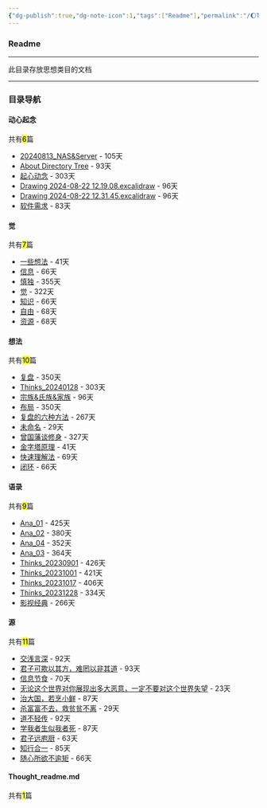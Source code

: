 ```yaml
---
{"dg-publish":true,"dg-note-icon":1,"tags":["Readme"],"permalink":"/🌔Thought_思想/Thought_readme/","dgPassFrontmatter":true,"noteIcon":1,"created":"2024-08-24T23:12:06.068+08:00","updated":"2024-09-18T23:06:00.017+08:00"}
---
```


### Readme
--- 
此目录存放思想类目的文档
***
### 目录导航
<p><span><h4 data-heading="动心起念" dir="auto">动心起念</h4></span></p><p><span>共有<mark>6</mark>篇</span></p><div><ul class="dataview list-view-ul"><li><span><a data-tooltip-position="top" aria-label="🌔Thought_思想/动心起念/20240813_NAS&amp;Server.md" data-href="🌔Thought_思想/动心起念/20240813_NAS&amp;Server.md" href="🌔Thought_思想/动心起念/20240813_NAS&amp;Server.md" class="internal-link" target="_blank" rel="noopener nofollow">20240813_NAS&amp;Server</a> - 105天</span></li><li><span><a data-tooltip-position="top" aria-label="🌔Thought_思想/动心起念/About Directory Tree.md" data-href="🌔Thought_思想/动心起念/About Directory Tree.md" href="🌔Thought_思想/动心起念/About Directory Tree.md" class="internal-link" target="_blank" rel="noopener nofollow">About Directory Tree</a> - 93天</span></li><li><span><a data-tooltip-position="top" aria-label="🌔Thought_思想/动心起念/起心动念.md" data-href="🌔Thought_思想/动心起念/起心动念.md" href="🌔Thought_思想/动心起念/起心动念.md" class="internal-link" target="_blank" rel="noopener nofollow">起心动念</a> - 303天</span></li><li><span><a data-tooltip-position="top" aria-label="🌔Thought_思想/动心起念/Drawing 2024-08-22 12.19.08.excalidraw.md" data-href="🌔Thought_思想/动心起念/Drawing 2024-08-22 12.19.08.excalidraw.md" href="🌔Thought_思想/动心起念/Drawing 2024-08-22 12.19.08.excalidraw.md" class="internal-link" target="_blank" rel="noopener nofollow">Drawing 2024-08-22 12.19.08.excalidraw</a> - 96天</span></li><li><span><a data-tooltip-position="top" aria-label="🌔Thought_思想/动心起念/Drawing 2024-08-22 12.31.45.excalidraw.md" data-href="🌔Thought_思想/动心起念/Drawing 2024-08-22 12.31.45.excalidraw.md" href="🌔Thought_思想/动心起念/Drawing 2024-08-22 12.31.45.excalidraw.md" class="internal-link" target="_blank" rel="noopener nofollow">Drawing 2024-08-22 12.31.45.excalidraw</a> - 96天</span></li><li><span><a data-tooltip-position="top" aria-label="🌔Thought_思想/动心起念/软件需求.md" data-href="🌔Thought_思想/动心起念/软件需求.md" href="🌔Thought_思想/动心起念/软件需求.md" class="internal-link" target="_blank" rel="noopener nofollow">软件需求</a> - 83天</span></li></ul></div><p><span><h4 data-heading="觉" dir="auto">觉</h4></span></p><p><span>共有<mark>7</mark>篇</span></p><div><ul class="dataview list-view-ul"><li><span><a data-tooltip-position="top" aria-label="🌔Thought_思想/觉/一些想法.md" data-href="🌔Thought_思想/觉/一些想法.md" href="🌔Thought_思想/觉/一些想法.md" class="internal-link" target="_blank" rel="noopener nofollow">一些想法</a> - 41天</span></li><li><span><a data-tooltip-position="top" aria-label="🌔Thought_思想/觉/信息.md" data-href="🌔Thought_思想/觉/信息.md" href="🌔Thought_思想/觉/信息.md" class="internal-link" target="_blank" rel="noopener nofollow">信息</a> - 66天</span></li><li><span><a data-tooltip-position="top" aria-label="🌔Thought_思想/觉/慎独.md" data-href="🌔Thought_思想/觉/慎独.md" href="🌔Thought_思想/觉/慎独.md" class="internal-link" target="_blank" rel="noopener nofollow">慎独</a> - 355天</span></li><li><span><a data-tooltip-position="top" aria-label="🌔Thought_思想/觉/觉.md" data-href="🌔Thought_思想/觉/觉.md" href="🌔Thought_思想/觉/觉.md" class="internal-link" target="_blank" rel="noopener nofollow">觉</a> - 322天</span></li><li><span><a data-tooltip-position="top" aria-label="🌔Thought_思想/觉/知识.md" data-href="🌔Thought_思想/觉/知识.md" href="🌔Thought_思想/觉/知识.md" class="internal-link" target="_blank" rel="noopener nofollow">知识</a> - 66天</span></li><li><span><a data-tooltip-position="top" aria-label="🌔Thought_思想/觉/自由.md" data-href="🌔Thought_思想/觉/自由.md" href="🌔Thought_思想/觉/自由.md" class="internal-link" target="_blank" rel="noopener nofollow">自由</a> - 68天</span></li><li><span><a data-tooltip-position="top" aria-label="🌔Thought_思想/觉/资源.md" data-href="🌔Thought_思想/觉/资源.md" href="🌔Thought_思想/觉/资源.md" class="internal-link" target="_blank" rel="noopener nofollow">资源</a> - 68天</span></li></ul></div><p><span><h4 data-heading="想法" dir="auto">想法</h4></span></p><p><span>共有<mark>10</mark>篇</span></p><div><ul class="dataview list-view-ul"><li><span><a data-tooltip-position="top" aria-label="🌔Thought_思想/想法/复盘.md" data-href="🌔Thought_思想/想法/复盘.md" href="🌔Thought_思想/想法/复盘.md" class="internal-link" target="_blank" rel="noopener nofollow">复盘</a> - 350天</span></li><li><span><a data-tooltip-position="top" aria-label="🌔Thought_思想/想法/Thinks_20240128.md" data-href="🌔Thought_思想/想法/Thinks_20240128.md" href="🌔Thought_思想/想法/Thinks_20240128.md" class="internal-link" target="_blank" rel="noopener nofollow">Thinks_20240128</a> - 303天</span></li><li><span><a data-tooltip-position="top" aria-label="🌔Thought_思想/想法/宗族&amp;氏族&amp;家族.md" data-href="🌔Thought_思想/想法/宗族&amp;氏族&amp;家族.md" href="🌔Thought_思想/想法/宗族&amp;氏族&amp;家族.md" class="internal-link" target="_blank" rel="noopener nofollow">宗族&amp;氏族&amp;家族</a> - 96天</span></li><li><span><a data-tooltip-position="top" aria-label="🌔Thought_思想/想法/布局.md" data-href="🌔Thought_思想/想法/布局.md" href="🌔Thought_思想/想法/布局.md" class="internal-link" target="_blank" rel="noopener nofollow">布局</a> - 350天</span></li><li><span><a data-tooltip-position="top" aria-label="🌔Thought_思想/想法/复盘的六种方法.md" data-href="🌔Thought_思想/想法/复盘的六种方法.md" href="🌔Thought_思想/想法/复盘的六种方法.md" class="internal-link" target="_blank" rel="noopener nofollow">复盘的六种方法</a> - 267天</span></li><li><span><a data-tooltip-position="top" aria-label="🌔Thought_思想/想法/未命名.md" data-href="🌔Thought_思想/想法/未命名.md" href="🌔Thought_思想/想法/未命名.md" class="internal-link" target="_blank" rel="noopener nofollow">未命名</a> - 29天</span></li><li><span><a data-tooltip-position="top" aria-label="🌔Thought_思想/想法/曾国藩谈修身.md" data-href="🌔Thought_思想/想法/曾国藩谈修身.md" href="🌔Thought_思想/想法/曾国藩谈修身.md" class="internal-link" target="_blank" rel="noopener nofollow">曾国藩谈修身</a> - 327天</span></li><li><span><a data-tooltip-position="top" aria-label="🌔Thought_思想/想法/金字塔原理.md" data-href="🌔Thought_思想/想法/金字塔原理.md" href="🌔Thought_思想/想法/金字塔原理.md" class="internal-link" target="_blank" rel="noopener nofollow">金字塔原理</a> - 41天</span></li><li><span><a data-tooltip-position="top" aria-label="🌔Thought_思想/想法/快速理解法.md" data-href="🌔Thought_思想/想法/快速理解法.md" href="🌔Thought_思想/想法/快速理解法.md" class="internal-link" target="_blank" rel="noopener nofollow">快速理解法</a> - 69天</span></li><li><span><a data-tooltip-position="top" aria-label="🌔Thought_思想/想法/闭环.md" data-href="🌔Thought_思想/想法/闭环.md" href="🌔Thought_思想/想法/闭环.md" class="internal-link" target="_blank" rel="noopener nofollow">闭环</a> - 66天</span></li></ul></div><p><span><h4 data-heading="语录" dir="auto">语录</h4></span></p><p><span>共有<mark>9</mark>篇</span></p><div><ul class="dataview list-view-ul"><li><span><a data-tooltip-position="top" aria-label="🌔Thought_思想/语录/Ana_01.md" data-href="🌔Thought_思想/语录/Ana_01.md" href="🌔Thought_思想/语录/Ana_01.md" class="internal-link" target="_blank" rel="noopener nofollow">Ana_01</a> - 425天</span></li><li><span><a data-tooltip-position="top" aria-label="🌔Thought_思想/语录/Ana_02.md" data-href="🌔Thought_思想/语录/Ana_02.md" href="🌔Thought_思想/语录/Ana_02.md" class="internal-link" target="_blank" rel="noopener nofollow">Ana_02</a> - 380天</span></li><li><span><a data-tooltip-position="top" aria-label="🌔Thought_思想/语录/Ana_04.md" data-href="🌔Thought_思想/语录/Ana_04.md" href="🌔Thought_思想/语录/Ana_04.md" class="internal-link" target="_blank" rel="noopener nofollow">Ana_04</a> - 352天</span></li><li><span><a data-tooltip-position="top" aria-label="🌔Thought_思想/语录/Ana_03.md" data-href="🌔Thought_思想/语录/Ana_03.md" href="🌔Thought_思想/语录/Ana_03.md" class="internal-link" target="_blank" rel="noopener nofollow">Ana_03</a> - 364天</span></li><li><span><a data-tooltip-position="top" aria-label="🌔Thought_思想/语录/Thinks_20230901.md" data-href="🌔Thought_思想/语录/Thinks_20230901.md" href="🌔Thought_思想/语录/Thinks_20230901.md" class="internal-link" target="_blank" rel="noopener nofollow">Thinks_20230901</a> - 426天</span></li><li><span><a data-tooltip-position="top" aria-label="🌔Thought_思想/语录/Thinks_20231001.md" data-href="🌔Thought_思想/语录/Thinks_20231001.md" href="🌔Thought_思想/语录/Thinks_20231001.md" class="internal-link" target="_blank" rel="noopener nofollow">Thinks_20231001</a> - 421天</span></li><li><span><a data-tooltip-position="top" aria-label="🌔Thought_思想/语录/Thinks_20231017.md" data-href="🌔Thought_思想/语录/Thinks_20231017.md" href="🌔Thought_思想/语录/Thinks_20231017.md" class="internal-link" target="_blank" rel="noopener nofollow">Thinks_20231017</a> - 406天</span></li><li><span><a data-tooltip-position="top" aria-label="🌔Thought_思想/语录/Thinks_20231228.md" data-href="🌔Thought_思想/语录/Thinks_20231228.md" href="🌔Thought_思想/语录/Thinks_20231228.md" class="internal-link" target="_blank" rel="noopener nofollow">Thinks_20231228</a> - 334天</span></li><li><span><a data-tooltip-position="top" aria-label="🌔Thought_思想/语录/影视经典.md" data-href="🌔Thought_思想/语录/影视经典.md" href="🌔Thought_思想/语录/影视经典.md" class="internal-link" target="_blank" rel="noopener nofollow">影视经典</a> - 266天</span></li></ul></div><p><span><h4 data-heading="源" dir="auto">源</h4></span></p><p><span>共有<mark>11</mark>篇</span></p><div><ul class="dataview list-view-ul"><li><span><a data-tooltip-position="top" aria-label="🌔Thought_思想/源/交浅言深.md" data-href="🌔Thought_思想/源/交浅言深.md" href="🌔Thought_思想/源/交浅言深.md" class="internal-link" target="_blank" rel="noopener nofollow">交浅言深</a> - 92天</span></li><li><span><a data-tooltip-position="top" aria-label="🌔Thought_思想/源/君子可欺以其方，难罔以非其道.md" data-href="🌔Thought_思想/源/君子可欺以其方，难罔以非其道.md" href="🌔Thought_思想/源/君子可欺以其方，难罔以非其道.md" class="internal-link" target="_blank" rel="noopener nofollow">君子可欺以其方，难罔以非其道</a> - 93天</span></li><li><span><a data-tooltip-position="top" aria-label="🌔Thought_思想/源/信息节食.md" data-href="🌔Thought_思想/源/信息节食.md" href="🌔Thought_思想/源/信息节食.md" class="internal-link" target="_blank" rel="noopener nofollow">信息节食</a> - 70天</span></li><li><span><a data-tooltip-position="top" aria-label="🌔Thought_思想/源/无论这个世界对你展现出多大恶意，一定不要对这个世界失望.md" data-href="🌔Thought_思想/源/无论这个世界对你展现出多大恶意，一定不要对这个世界失望.md" href="🌔Thought_思想/源/无论这个世界对你展现出多大恶意，一定不要对这个世界失望.md" class="internal-link" target="_blank" rel="noopener nofollow">无论这个世界对你展现出多大恶意，一定不要对这个世界失望</a> - 23天</span></li><li><span><a data-tooltip-position="top" aria-label="🌔Thought_思想/源/治大国，若烹小鲜.md" data-href="🌔Thought_思想/源/治大国，若烹小鲜.md" href="🌔Thought_思想/源/治大国，若烹小鲜.md" class="internal-link" target="_blank" rel="noopener nofollow">治大国，若烹小鲜</a> - 87天</span></li><li><span><a data-tooltip-position="top" aria-label="🌔Thought_思想/源/杀富富不去，救贫贫不离.md" data-href="🌔Thought_思想/源/杀富富不去，救贫贫不离.md" href="🌔Thought_思想/源/杀富富不去，救贫贫不离.md" class="internal-link" target="_blank" rel="noopener nofollow">杀富富不去，救贫贫不离</a> - 29天</span></li><li><span><a data-tooltip-position="top" aria-label="🌔Thought_思想/源/道不轻传.md" data-href="🌔Thought_思想/源/道不轻传.md" href="🌔Thought_思想/源/道不轻传.md" class="internal-link" target="_blank" rel="noopener nofollow">道不轻传</a> - 92天</span></li><li><span><a data-tooltip-position="top" aria-label="🌔Thought_思想/源/学我者生似我者死.md" data-href="🌔Thought_思想/源/学我者生似我者死.md" href="🌔Thought_思想/源/学我者生似我者死.md" class="internal-link" target="_blank" rel="noopener nofollow">学我者生似我者死</a> - 87天</span></li><li><span><a data-tooltip-position="top" aria-label="🌔Thought_思想/源/君子远庖厨.md" data-href="🌔Thought_思想/源/君子远庖厨.md" href="🌔Thought_思想/源/君子远庖厨.md" class="internal-link" target="_blank" rel="noopener nofollow">君子远庖厨</a> - 63天</span></li><li><span><a data-tooltip-position="top" aria-label="🌔Thought_思想/源/知行合一.md" data-href="🌔Thought_思想/源/知行合一.md" href="🌔Thought_思想/源/知行合一.md" class="internal-link" target="_blank" rel="noopener nofollow">知行合一</a> - 85天</span></li><li><span><a data-tooltip-position="top" aria-label="🌔Thought_思想/源/随心所欲不逾矩.md" data-href="🌔Thought_思想/源/随心所欲不逾矩.md" href="🌔Thought_思想/源/随心所欲不逾矩.md" class="internal-link" target="_blank" rel="noopener nofollow">随心所欲不逾矩</a> - 66天</span></li></ul></div><p><span><h4 data-heading="Thought_readme.md" dir="auto">Thought_readme.md</h4></span></p><p><span>共有<mark>1</mark>篇</span></p><div><ul class="dataview list-view-ul"></ul></div>
